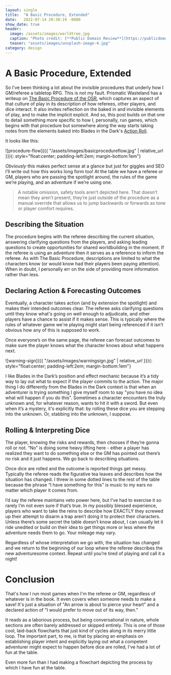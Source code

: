 ```yaml
---
layout: single
title:  "A Basic Procedure, Extended"
date:   2022-07-14 20:30:19 -0800
show_date: true
header:
  image: /assets/images/worldtree.jpg
  caption: "Photo credit: [**Public Domain Review**](https://publicdomainreview.org/collection/yggdrasil-the-sacred-ash-tree-of-norse-mythology)"
  teaser: "assets/images/unsplash-image-4.jpg"
category: design
---
```

# A Basic Procedure, Extended
So I've been thinking a lot about the invisible procedures that underly how I GM/referee a tabletop RPG. This is not my fault. Prismatic Wasteland has a writeup on [The Basic Procedure of the OSR](https://www.prismaticwasteland.com/blog/the-universal-procedure-of-the-osr), which captures an aspect of that culture of play in its description of how referees, other players, and dice interact. It also invites reflection on the baked in and invisible elements of play, and to make the implicit explicit. And so, this post builds on that one to detail something more specific to how I, personally, run games, which begins with that procedure but somewhere along the way starts taking notes from the elements baked into Blades in the Dark's [Action Roll](https://bladesinthedark.com/action-roll).

It looks like this:

![procedure-flow]({{ "/assets/images/basicprocedureflow.jpg" | relative_url }}){: style="float:center; padding-left:2em; margin-bottom:1em"}

_Obviously_ this makes perfect sense at a glance but just for giggles and SEO I’ll write out how this works long form too! At the table we have a referee or GM, players who are passing the spotlight around, the rules of the game we’re playing, and an adventure if we’re using one.

> A notable omission, safety tools aren’t depicted here. That doesn’t mean they aren’t present, they’re just outside of the procedure as a manual override that allows us to jump backwards or forwards as tone or player comfort requires.

## Describing the Situation
The procedure begins with the referee describing the current situation, answering clarifying questions from the players, and asking leading questions to create opportunities for shared worldbuilding in the moment. If the referee is using an adventure then it serves as a reference to inform the referee. As with The Basic Procedure, descriptions are limited to what the characters know (or would know had their players been paying attention). When in doubt, I personally err on the side of providing more information rather than less.

## Declaring Action & Forecasting Outcomes
Eventually, a character takes action (and by extension the spotlight) and makes their intended outcomes clear. The referee asks clarifying questions until they know what's going on well enough to adjudicate, and other players have a chance to assist if it makes sense. This is typically where the rules of whatever game we're playing might start being referenced if it isn't obvious how any of this is supposed to work.

Once everyone’s on the same page, the referee can forecast outcomes to make sure the player knows what the character knows about what happens next.

![warning-sign]({{ "/assets/images/warningsign.jpg" | relative_url }}){: style="float:center; padding-left:2em; margin-bottom:1em"}

I like Blades in the Dark’s position and effect mechanic because it’s a tidy way to lay out what to expect if the player commits to the action. The major thing I do differently from the Blades in the Dark context is that when an adventurer is trying something I give myself room to say "you have no idea what will happen if you do this". Sometimes a character encounters the truly unknown and, for whatever reason, wants to hit it with a sword. But even when it’s a mystery, it's explicitly that: by rolling these dice you are stepping into the unknown. Or, stabbing into the unknown, I suppose.

## Rolling & Interpreting Dice
The player, knowing the risks and rewards, then chooses if they’re gonna roll or not. “No” is doing some heavy lifting here - either a player has realized they want to do something else or the GM has pointed out there’s no risk and it just happens. We go back to describing situations.

Once dice are rolled and the outcome is reported things get messy. Typically the referee reads the figurative tea leaves and describes how the situation has changed. I threw in some dotted lines to the rest of the table because the phrase “I have something for this” is music to my ears no matter which player it comes from.

I’d say the referee maintains veto power here, but I've had to exercise it so rarely I’m not even sure if that’s true. In my possibly blessed experience, players who want to take the reins to describe how EXACTLY they screwed up their attempt to disarm a trap aren’t doing it to protect their characters. Unless there’s some secret the table doesn’t know about, I can usually let it ride unedited or build on their idea to get things more or less where the adventure needs them to go. Your mileage may vary.

Regardless of whose interpretation we go with, the situation has changed and we return to the beginning of our loop where the referee describes the new adventuresome context. Repeat until you’re tired of playing and call it a night!

# Conclusion
That's how I run most games when I'm the referee or GM, regardless of whatever is in the book. It even covers when someone needs to make a save! It's just a situation of "An arrow is about to pierce your heart" and a declared action of "I would prefer to move out of its way, then."

It reads as a laborious process, but being conversational in nature, whole sections are often barely addressed or skipped entirely. This is one of those cool, laid-back flowcharts that just kind of cycles along in its merry little loop. The important part, to me, is that by placing an emphasis on establishing player intent and explicitly laying out what a competent adventurer might expect to happen before dice are rolled, I've had a lot of fun at the table.

Even more fun than I had making a flowchart depicting the process by which I have fun at the table.
